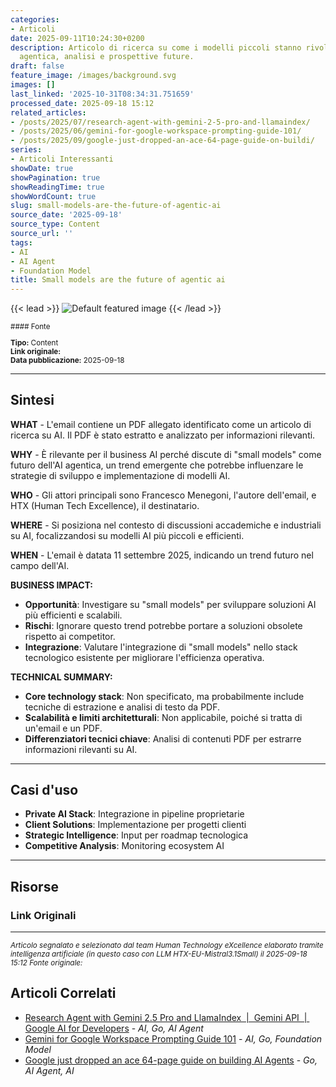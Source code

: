 ```yaml
---
categories:
- Articoli
date: 2025-09-11T10:24:30+0200
description: Articolo di ricerca su come i modelli piccoli stanno rivoluzionando l'AI
  agentica, analisi e prospettive future.
draft: false
feature_image: /images/background.svg
images: []
last_linked: '2025-10-31T08:34:31.751659'
processed_date: 2025-09-18 15:12
related_articles:
- /posts/2025/07/research-agent-with-gemini-2-5-pro-and-llamaindex/
- /posts/2025/06/gemini-for-google-workspace-prompting-guide-101/
- /posts/2025/09/google-just-dropped-an-ace-64-page-guide-on-buildi/
series:
- Articoli Interessanti
showDate: true
showPagination: true
showReadingTime: true
showWordCount: true
slug: small-models-are-the-future-of-agentic-ai
source_date: '2025-09-18'
source_type: Content
source_url: ''
tags:
- AI
- AI Agent
- Foundation Model
title: Small models are the future of agentic ai
---
```


{{< lead >}}
![Default featured image](/images/background.svg)
{{< /lead >}}

<small>
#### Fonte

**Tipo:** Content  
**Link originale:** []()  
**Data pubblicazione:** 2025-09-18

</small>

---

## Sintesi

**WHAT** - L'email contiene un PDF allegato identificato come un articolo di ricerca su AI. Il PDF è stato estratto e analizzato per informazioni rilevanti.

**WHY** - È rilevante per il business AI perché discute di "small models" come futuro dell'AI agentica, un trend emergente che potrebbe influenzare le strategie di sviluppo e implementazione di modelli AI.

**WHO** - Gli attori principali sono Francesco Menegoni, l'autore dell'email, e HTX (Human Tech Excellence), il destinatario.

**WHERE** - Si posiziona nel contesto di discussioni accademiche e industriali su AI, focalizzandosi su modelli AI più piccoli e efficienti.

**WHEN** - L'email è datata 11 settembre 2025, indicando un trend futuro nel campo dell'AI.

**BUSINESS IMPACT:**
- **Opportunità**: Investigare su "small models" per sviluppare soluzioni AI più efficienti e scalabili.
- **Rischi**: Ignorare questo trend potrebbe portare a soluzioni obsolete rispetto ai competitor.
- **Integrazione**: Valutare l'integrazione di "small models" nello stack tecnologico esistente per migliorare l'efficienza operativa.

**TECHNICAL SUMMARY:**
- **Core technology stack**: Non specificato, ma probabilmente include tecniche di estrazione e analisi di testo da PDF.
- **Scalabilità e limiti architetturali**: Non applicabile, poiché si tratta di un'email e un PDF.
- **Differenziatori tecnici chiave**: Analisi di contenuti PDF per estrarre informazioni rilevanti su AI.

---

## Casi d'uso

- **Private AI Stack**: Integrazione in pipeline proprietarie
- **Client Solutions**: Implementazione per progetti clienti
- **Strategic Intelligence**: Input per roadmap tecnologica
- **Competitive Analysis**: Monitoring ecosystem AI

---



## Risorse

### Link Originali



---

*<small>Articolo segnalato e selezionato dal team Human Technology eXcellence elaborato tramite intelligenza artificiale (in questo caso con LLM HTX-EU-Mistral3.1Small) il 2025-09-18 15:12
Fonte originale: []()</small>*

## Articoli Correlati

- [Research Agent with Gemini 2.5 Pro and LlamaIndex  |  Gemini API  |  Google AI for Developers](/posts/2025/07/research-agent-with-gemini-2-5-pro-and-llamaindex/) - *AI, Go, AI Agent*
- [Gemini for Google Workspace Prompting Guide 101](/posts/2025/06/gemini-for-google-workspace-prompting-guide-101/) - *AI, Go, Foundation Model*
- [Google just dropped an ace 64-page guide on building AI Agents](/posts/2025/09/google-just-dropped-an-ace-64-page-guide-on-buildi/) - *Go, AI Agent, AI*